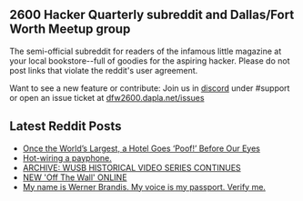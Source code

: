 ## 2600 Hacker Quarterly subreddit and Dallas/Fort Worth Meetup group
The semi-official subreddit for readers of the infamous little magazine at your local bookstore--full of goodies for the aspiring hacker. Please do not post links that violate the reddit's user agreement.

Want to see a new feature or contribute: 
Join us in [discord](https://dfw2600.dapla.net/chat) under #support or open an issue ticket at [dfw2600.dapla.net/issues](https://dfw2600.dapla.net/issues)

## Latest Reddit Posts
<!-- BLOG-POST-LIST:START -->
- [Once the World’s Largest, a Hotel Goes ‘Poof!’ Before Our Eyes](https://www.reddit.com/r/2600/comments/11gd0ux/once_the_worlds_largest_a_hotel_goes_poof_before/)
- [Hot-wiring a payphone.](https://www.reddit.com/r/2600/comments/11g97m2/hotwiring_a_payphone/)
- [ARCHIVE: WUSB HISTORICAL VIDEO SERIES CONTINUES](https://2600.com/content/archive-wusb-historical-video-series-continues)
- [NEW 'Off The Wall' ONLINE](https://2600.com/wall/28-02-2023)
- [My name is Werner Brandis. My voice is my passport. Verify me.](https://www.reddit.com/r/2600/comments/11djutl/my_name_is_werner_brandis_my_voice_is_my_passport/)
<!-- BLOG-POST-LIST:END -->
